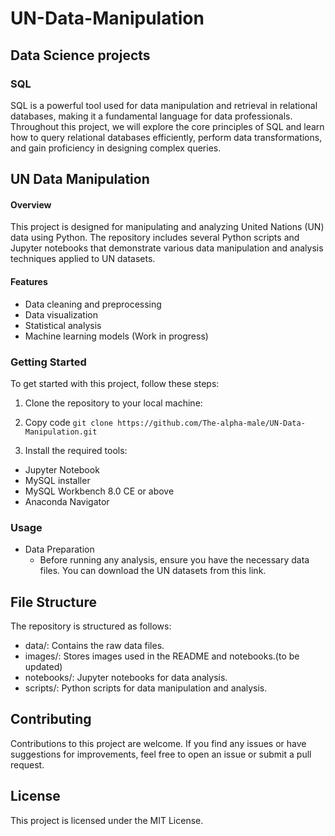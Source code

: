 # UN-Data-Manipulation

## Data Science projects

### SQL
SQL is a powerful tool used for data manipulation and retrieval in relational databases, making it a fundamental language for data professionals. Throughout this project, we will explore the core principles of SQL and learn how to query relational databases efficiently, perform data transformations, and gain proficiency in designing complex queries.


## UN Data Manipulation

#### Overview
This project is designed for manipulating and analyzing United Nations (UN) data using Python. The repository includes several Python scripts and Jupyter notebooks that demonstrate various data manipulation and analysis techniques applied to UN datasets.

#### Features
- Data cleaning and preprocessing
- Data visualization
- Statistical analysis
- Machine learning models (Work in progress)

### Getting Started
To get started with this project, follow these steps:

1. Clone the repository to your local machine:

2. Copy code
`git clone https://github.com/The-alpha-male/UN-Data-Manipulation.git`
3. Install the required tools:
  - Jupyter Notebook
  - MySQL installer
  - MySQL Workbench 8.0 CE or above
  - Anaconda Navigator

### Usage
- Data Preparation
  - Before running any analysis, ensure you have the necessary data files. You can download the UN datasets from this link.

## File Structure
The repository is structured as follows:

- data/: Contains the raw data files.
- images/: Stores images used in the README and notebooks.(to be updated)
- notebooks/: Jupyter notebooks for data analysis.
- scripts/: Python scripts for data manipulation and analysis.

## Contributing
Contributions to this project are welcome. If you find any issues or have suggestions for improvements, feel free to open an issue or submit a pull request.

## License
This project is licensed under the MIT License.

